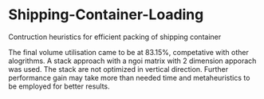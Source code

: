 # Shipping-Container-Loading
Contruction heuristics for efficient packing of shipping container

The final volume utilisation came to be at 83.15%, competative with other alogrithms. A stack approach with a ngoi matrix with 2 dimension apporach was used. The stack are not optimized in vertical direction. Further performance gain may take more than needed time and metaheuristics to be employed for better results.
